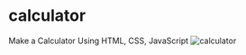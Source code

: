 # calculator
Make a Calculator Using HTML, CSS, JavaScript
![calculator](https://github.com/EFTAY/calculator/assets/85542469/c156b412-1318-4bf9-8054-ed4e78ec2743)
